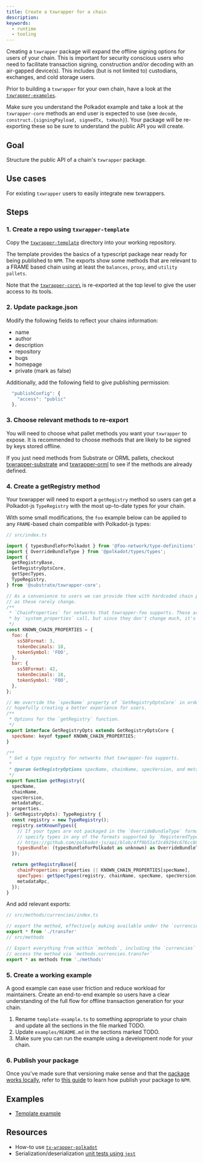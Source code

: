 ```yaml
---
title: Create a txwrapper for a chain
description:
keywords:
  - runtime
  - tooling
---
```

Creating a `txwrapper` package will expand the offline signing options for users of your chain.
This is important for security conscious users who need to facilitate transaction signing, construction and/or decoding with an air-gapped device(s).
This includes (but is not limited to) custodians, exchanges, and cold storage users.

Prior to building a `txwrapper` for your own chain, have a look at the [`txwrapper-examples`](https://github.com/paritytech/txwrapper-core/blob/main/packages/txwrapper-examples/README.md). 

Make sure you understand the Polkadot example and take a look at the `txwrapper-core` methods an end user is expected to use (see `decode`, `construct.{signingPayload, signedTx, txHash}`). 
Your package will be re-exporting these so be sure to understand the public API you will create.

## Goal

Structure the public API of a chain's `txwrapper` package.

## Use cases

For existing `txwrapper` users to easily integrate new txwrappers.

## Steps

### 1. Create a repo using `txwrapper-template`

Copy the [`txwrapper-template`][txwrapper-template-gh] directory into your working repository.

The template provides the basics of a typescript package near ready for being published to `NPM`. The exports show some methods
that are relevant to a FRAME based chain using at least the `balances`, `proxy`, and `utility pallets`.

Note that the [`txwrapper-core\`](https://github.com/paritytech/txwrapper-core) is re-exported at the top level to give the user access to its tools.

### 2. Update package.json

Modify the following fields to reflect your chains information:

- name
- author
- description
- repository
- bugs
- homepage
- private (mark as false)

Additionally, add the following field to give publishing permission:

```js
  "publishConfig": {
    "access": "public"
  },
```

### 3. Choose relevant methods to re-export

You will need to choose what pallet methods you want your `txwrapper` to expose. It is recommended to choose methods that are likely to be
signed by keys stored offline.

If you just need methods from Substrate or ORML pallets, checkout [txwrapper-substrate](https://github.com/paritytech/txwrapper-core/blob/main/packages/txwrapper-substrate/README.md) and [txwrapper-orml](https://github.com/paritytech/txwrapper-core/blob/main/packages/txwrapper-orml/README.md) to see if the methods are already defined.

### 4. Create a getRegistry method

Your txwrapper will need to export a `getRegistry` method so users can get a Polkadot-js `TypeRegistry` with the most up-to-date types for your chain.

With some small modifications, the `foo` example below can be applied to any `FRAME`-based chain compatible with Polkadot-js types:

```js
// src/index.ts

import { typesBundleForPolkadot } from '@foo-network/type-definitions';
import { OverrideBundleType } from '@polkadot/types/types';
import {
  getRegistryBase,
  GetRegistryOptsCore,
  getSpecTypes,
  TypeRegistry,
} from '@substrate/txwrapper-core';

// As a convenience to users we can provide them with hardcoded chain properties
// as these rarely change.
/**
 * `ChainProperties` for networks that txwrapper-foo supports. These are normally returned
 * by `system_properties` call, but since they don't change much, it's pretty safe to hardcode them.
 */
const KNOWN_CHAIN_PROPERTIES = {
  foo: {
    ss58Format: 3,
    tokenDecimals: 18,
    tokenSymbol: 'FOO',
  },
  bar: {
    ss58Format: 42,
    tokenDecimals: 18,
    tokenSymbol: 'FOO',
  },
};

// We override the `specName` property of `GetRegistryOptsCore` in order to get narrower type specificity,
// hopefully creating a better experience for users.
/**
 * Options for the `getRegistry` function.
 */
export interface GetRegistryOpts extends GetRegistryOptsCore {
  specName: keyof typeof KNOWN_CHAIN_PROPERTIES;
}

/**
 * Get a type registry for networks that txwrapper-foo supports.
 *
 * @param GetRegistryOptions specName, chainName, specVersion, and metadataRpc of the current runtime
 */
export function getRegistry({
  specName,
  chainName,
  specVersion,
  metadataRpc,
  properties,
}: GetRegistryOpts): TypeRegistry {
  const registry = new TypeRegistry();
  registry.setKnownTypes({
    // If your types are not packaged in the `OverrideBundleType` format, you can
    // specify types in any of the formats supported by `RegisteredTypes`:
    // https://github.com/polkadot-js/api/blob/4ff9b51af2c49294c676cc80abc6476565c70b11/packages/types/src/types/registry.ts#L59
    typesBundle: (typesBundleForPolkadot as unknown) as OverrideBundleType,
  });

  return getRegistryBase({
    chainProperties: properties || KNOWN_CHAIN_PROPERTIES[specName],
    specTypes: getSpecTypes(registry, chainName, specName, specVersion),
    metadataRpc,
  });
}
```

And add relevant exports:

```js
// src/methods/currencies/index.ts

// export the method, effectively making available under the `currencies` namespace
export * from './transfer'
// src/methods

// Export everything from within `methods`, including the `currencies` namespace, making it so we can
// access the method via `methods.currencies.transfer`
export * as methods from './methods'
```

### 5. Create a working example

A good example can ease user friction and reduce workload for maintainers.
Create an end-to-end example so users have a clear understanding of the full flow for offline transaction generation for your chain.

1. Rename `template-example.ts` to something appropriate to your chain and update all the sections in the file marked TODO.
2. Update `examples/README.md` in the sections marked TODO.
3. Make sure you can run the example using a development node for your chain.

### 6. Publish your package

Once you've made sure that versioning make sense and that the [package works locally][npm-pack],
refer to [this guide][npm-publish] to learn how publish your package to `NPM`.

## Examples

- [Template example](https://github.com/paritytech/txwrapper-core/blob/main/packages/txwrapper-template/examples/template-example.ts)

## Resources

- How-to use [`tx-wrapper-polkadot`][txwrapper-examples-gh]
- Serialization/deserialization [unit tests using `jest`](https://github.com/paritytech/txwrapper-core/blob/main/packages/txwrapper-orml/src/methods/currencies/transfer.spec.ts)

[txwrapper-examples-gh]: https://github.com/paritytech/txwrapper-core/blob/main/packages/txwrapper-examples/README.md
[txwrapper-template-gh]: https://github.com/paritytech/txwrapper-core/blob/main/packages/txwrapper-template
[txwrapper-substrate-gh]: https://github.com/paritytech/txwrapper-core/blob/main/packages/txwrapper-substrate/README.md
[npm-publish]: https://docs.npmjs.com/cli/v6/commands/npm-publish
[npm-pack]: https://docs.npmjs.com/cli/v6/commands/npm-pack
